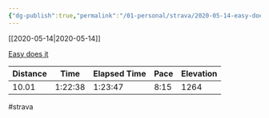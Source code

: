 ```yaml
---
{"dg-publish":true,"permalink":"/01-personal/strava/2020-05-14-easy-does-it/"}
---
```



[[2020-05-14\|2020-05-14]]

[Easy does it](https://www.strava.com/activities/3451791115)

| Distance | Time    | Elapsed Time | Pace | Elevation |
| -------- | ------- | ------------ | ---- | --------- |
| 10.01    | 1:22:38 | 1:23:47      | 8:15 | 1264      |




#strava
